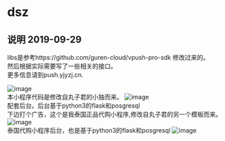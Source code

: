 # dsz


## 说明  2019-09-29
libs是参考https://github.com/guren-cloud/vpush-pro-sdk 修改过来的。
<br>
然后根据实际需要写了一些相关的接口。
<br>
更多信息请到push.yjyzj.cn.

![image](https://github.com/mn3711698/dszmini/blob/master/qrcode.jpg)
<br>本小程序代码是修改自丸子君的小独而来。
![image](https://github.com/mn3711698/dszmini/blob/master/dsz_man.png)
<br>配套后台。后台基于python3的flask和posgresql
<br>下边打个广告，这个是我泰国正品代购小程序,修改自丸子君的另一个模板而来。
<br>
![image](https://github.com/mn3711698/dszmini/blob/master/janedao.jpg)
<br>泰国代购小程序后台，也是基于python3的flask和posgresql
![image](https://github.com/mn3711698/dszmini/blob/master/janedao_man.png)
